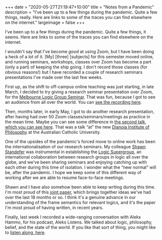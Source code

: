 +++
date = "2020-05-27T21:19:47+10:00"
title = "Notes from a Pandemic"
description = "I’ve been up to a few things during the pandemic. Quite a few things, really. Here are links to some of the traces you can find elsewhere on the internet."
largeimage = false
+++

I’ve been up to a few things during the pandemic. Quite a few things, it seems. Here are links to some of the traces you can find elsewhere on the internet.

I wouldn't say that I've become *good* at using Zoom, but I have been doing a heck of a lot of it. [My] [three] [subjects] for this semester moved online, and running seminars, workshops, classes over Zoom has become a part (only a part) of keeping the ship going. I don't record those classes (for obvious reasons!) but I have recorded a couple of research seminars presentations I've made over the last few weeks. 

First up, as the shift to off-campus online teaching was just starting, in late March, I decided to try giving a research seminar presentation over Zoom, for the [Melbourne Logic Group Seminar](https://blogs.unimelb.edu.au/logic/logic-seminar/). That was fun, because I got to see an audience from all over the world. You can [see the recording here](https://consequently.org/presentation/2020/geometric-models-logicmelb/).

Then, months later, in early May, I got to do another research presentation, after having had over 50 Zoom classes/seminars/meetings as practice in the mean time. Maybe you can see some difference in [the second talk, which you can see here](https://consequently.org/presentation/2020/assertion-denial-common-ground-acu/). That was a talk “at” the new [Dianoia Institute of Philosophy](https://www.acu.edu.au/research/our-research-institutes/dianoia-institute-of-philosophy) at the Australian Catholic University.

One of the upsides of the pandemic's forced move to online work has been the internationalisation of our research seminars. My colleague [Shawn Standefer](https://shawn-standefer.github.io) was instrumental in establishing the [Logic Supergroup](http://ba-logic.com/logic-supergroup/), an international collaboration between research groups in logic all over the globe, and we've been sharing seminars and enjoying catching up with each other during this time of isolation. I wonder what the “new normal” will be, after the pandemic. I hope we keep some of this different way of working after we are able to resume face-to-face meetings.

Shawn and I have also somehow been able to keep writing during this time. I'm most proud of this [joint paper](https://consequently.org/writing/collection-frames/), which brings together ideas we've had over the last 18 months or so. I think it's a genuine advance in our understanding of the frame semantics for relevant logics, and it's the paper I'm most proud of having written, in recent years. 

Finally, last week I recorded a wide-ranging conversation with Aleks Hammo, for his podcast, Aleks Listens. We talked about logic, philosophy, belief, and the state of the world. If you like that sort of thing, you might like to [listen along, here](https://alekslistens.podbean.com/e/43-prof-greg-restall-logic-society-belief-and-the-self/).

